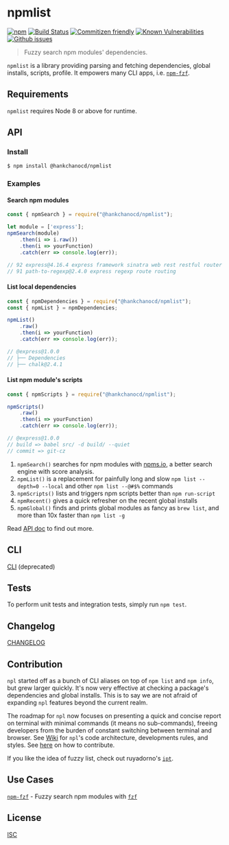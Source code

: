 # npmlist

[![npm](https://img.shields.io/npm/v/@hankchanocd/npmlist.svg)](https://www.npmjs.com/package/@hankchanocd/npmlist) [![Build Status](https://travis-ci.org/hankchanocd/npmlist.svg?branch=master)](https://travis-ci.org/hankchanocd/npmlist) [![Commitizen friendly](https://img.shields.io/badge/commitizen-friendly-brightgreen.svg)](http://commitizen.github.io/cz-cli/) [![Known Vulnerabilities](https://snyk.io/test/github/hankchanocd/npmlist/badge.svg?targetFile=package.json)](https://snyk.io/test/github/hankchanocd/npmlist?targetFile=package.json) [![Github issues](https://img.shields.io/github/issues/hankchanocd/npmlist.svg)](https://github.com/hankchanocd/npmlist/issues)

> Fuzzy search npm modules' dependencies.

`npmlist` is a library providing parsing and fetching dependencies, global installs, scripts, profile. It empowers many CLI apps, i.e. [`npm-fzf`](#use-cases).

## Requirements

`npmlist` requires Node 8 or above for runtime.

## API

### Install

```bash
$ npm install @hankchanocd/npmlist
```

### Examples

#### Search npm modules

```js
const { npmSearch } = require("@hankchanocd/npmlist");

let module = ['express'];
npmSearch(module)
	.then(i => i.raw())
	.then(i => yourFunction)
	.catch(err => console.log(err));

// 92 express@4.16.4 express framework sinatra web rest restful router app api
// 91 path-to-regexp@2.4.0 express regexp route routing
```

#### List local dependencies

```js
const { npmDependencies } = require("@hankchanocd/npmlist");
const { npmList } = npmDependencies;

npmList()
	.raw()
	.then(i => yourFunction)
	.catch(err => console.log(err));

// @express@1.0.0
// ├── Dependencies
// ├── chalk@2.4.1
```

#### List npm module's scripts

```js
const { npmScripts } = require("@hankchanocd/npmlist");

npmScripts()
	.raw()
	.then(i => yourFunction)
	.catch(err => console.log(err));

// @express@1.0.0
// build => babel src/ -d build/ --quiet
// commit => git-cz
```

1. `npmSearch()` searches for npm modules with [npms.io](https://npms.io), a better search engine with score analysis.
2. `npmList()` is a replacement for painfully long and slow `npm list --depth=0 --local` and other `npm list --@#$%` commands
3. `npmScripts()` lists and triggers npm scripts better than `npm run-script`
4. `npmRecent()` gives a quick refresher on the recent global installs
5. `npmGlobal()` finds and prints global modules as fancy as `brew list`, and more than 10x faster than `npm list -g`

Read [API doc](https://github.com/hankchanocd/npmlist/wiki/API) to find out more.

## CLI

[CLI](./CLI.md) (deprecated)

## Tests

To perform unit tests and integration tests, simply run `npm test`.

## Changelog

[CHANGELOG](./CHANGELOG.md)

## Contribution

`npl` started off as a bunch of CLI aliases on top of `npm list` and `npm info`, but grew larger quickly. It's now very effective at checking a package's dependencies and global installs. This is to say we are not afraid of expanding `npl` features beyond the current realm.

The roadmap for `npl` now focuses on presenting a quick and concise report on terminal with minimal commands (it means no sub-commands), freeing developers from the burden of constant switching between terminal and browser. See [Wiki](https://github.com/hankchanocd/npmlist/wiki/Wiki) for `npl`'s code architecture, developments rules, and styles. See [here](./CONTRIBUTING.md) on how to contribute.

If you like the idea of fuzzy list, check out ruyadorno's [`ipt`](https://github.com/ruyadorno/ipt#readme).

## Use Cases

[`npm-fzf`](https://github.com/hankchanocd/npm-fzf) - Fuzzy search npm modules with [`fzf`](https://github.com/junegunn/fzf)

## License

[ISC](./LICENSE.md)
